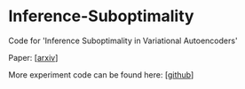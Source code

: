 # Inference-Suboptimality
Code for 'Inference Suboptimality in Variational Autoencoders'

Paper: [[arxiv](https://arxiv.org/abs/1801.03558)]

More experiment code can be found here: [[github](https://github.com/lxuechen/inference-suboptimality)]  


